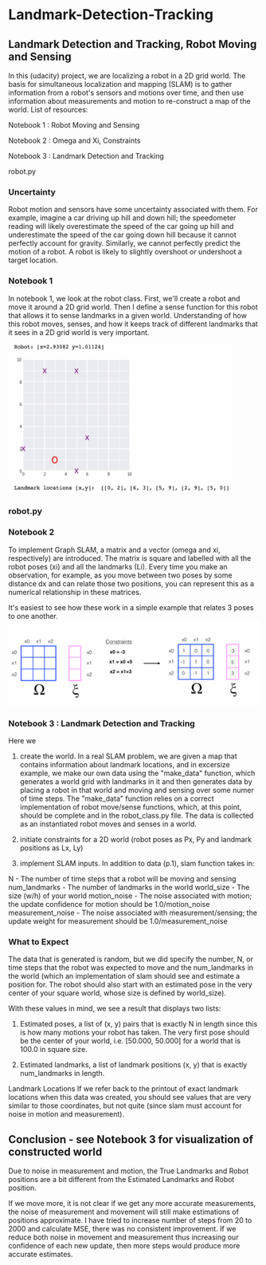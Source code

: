# Landmark-Detection-Tracking

## Landmark Detection and Tracking, Robot Moving and Sensing

In this (udacity) project, we are localizing a robot in a 2D grid world. The basis for simultaneous localization and mapping (SLAM) is to gather information from a robot's sensors and motions over time, and then use information about measurements and motion to re-construct a map of the world. List of resources:

Notebook 1 : Robot Moving and Sensing

Notebook 2 : Omega and Xi, Constraints

Notebook 3 : Landmark Detection and Tracking

robot.py


### Uncertainty
Robot motion and sensors have some uncertainty associated with them. For example, imagine a car driving up hill and down hill; the speedometer reading will likely overestimate the speed of the car going up hill and underestimate the speed of the car going down hill because it cannot perfectly account for gravity. Similarly, we cannot perfectly predict the motion of a robot. A robot is likely to slightly overshoot or undershoot a target location.

### Notebook 1
In notebook 1, we look at the robot class. First, we'll create a robot and move it around a 2D grid world. Then I define a sense function for this robot that allows it to sense landmarks in a given world. Understanding of how this robot moves, senses, and how it keeps track of different landmarks that it sees in a 2D grid world is very important.

<img src="https://github.com/Lumia720/Landmark-Detection-Tracking/blob/main/images/robot_location.png" width="450" height = "300">


### robot.py

### Notebook 2
To implement Graph SLAM, a matrix and a vector (omega and xi, respectively) are introduced. The matrix is square and labelled with all the robot poses (xi) and all the landmarks (Li). Every time you make an observation, for example, as you move between two poses by some distance dx and can relate those two positions, you can represent this as a numerical relationship in these matrices.

It's easiest to see how these work in a simple example that relates 3 poses to one another.
<img src="https://github.com/Lumia720/Landmark-Detection-Tracking/blob/main/images/omega_xi_constraints.png">


### Notebook 3 : Landmark Detection and Tracking

Here we 
1) create the world.
In a real SLAM problem, we are given a map that contains information about landmark locations, and in excersize example, we make our own data using the "make_data" function, which generates a world grid with landmarks in it and then generates data by placing a robot in that world and moving and sensing over some numer of time steps. The "make_data" function relies on a correct implementation of robot move/sense functions, which, at this point, should be complete and in the robot_class.py file. The data is collected as an instantiated robot moves and senses in a world.

2) initiate constraints for a 2D world (robot poses as Px, Py and landmark positions as Lx, Ly) 

3) implement SLAM inputs. In addition to data (p.1), slam function takes in:

  N - The number of time steps that a robot will be moving and sensing
  num_landmarks - The number of landmarks in the world
  world_size - The size (w/h) of your world
  motion_noise - The noise associated with motion; the update confidence for motion should be 1.0/motion_noise
  measurement_noise - The noise associated with measurement/sensing; the update weight for measurement should be 1.0/measurement_noise
  
  

### What to Expect
The data that is generated is random, but we did specify the number, N, or time steps that the robot was expected to move and the num_landmarks in the world (which an implementation of slam should see and estimate a position for. The robot should also start with an estimated pose in the very center of your square world, whose size is defined by world_size).

With these values in mind, we see a result that displays two lists:

1) Estimated poses, a list of (x, y) pairs that is exactly N in length since this is how many motions your robot has taken. The very first pose should be the center of your world, i.e. [50.000, 50.000] for a world that is 100.0 in square size.

2) Estimated landmarks, a list of landmark positions (x, y) that is exactly num_landmarks in length.


Landmark Locations
If we refer back to the printout of exact landmark locations when this data was created, you should see values that are very similar to those coordinates, but not quite (since slam must account for noise in motion and measurement).

## Conclusion - see Notebook 3 for visualization of constructed world
Due to noise in measurement and motion, the True Landmarks and Robot positions are a bit different from the Estimated Landmarks and Robot position.

If we move more, it is not clear if we get any more accurate measurements, the noise of measurement and movement will still make estimations of positions approximate. I have tried to increase number of steps from 20 to 2000 and calculate MSE, there was no consistent improvement. If we reduce both noise in movement and measurement thus increasing our confidence of each new update, then more steps would produce more accurate estimates.
